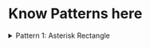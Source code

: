 # Know Patterns here

<details>
    <summary>Pattern 1: Asterisk Rectangle</summary>

[Solution](/techgig/pattern_1/asterisk_rectangle.java)

Rectangle of height n = 5

        ```
            * * * * *
            * * * * *
            * * * * *
            * * * * *
            * * * * *
        ```
</details>
